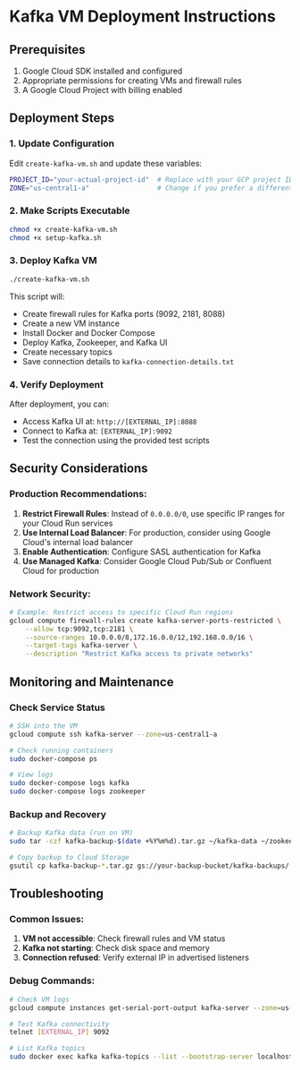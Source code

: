 # Kafka VM Deployment Instructions

## Prerequisites
1. Google Cloud SDK installed and configured
2. Appropriate permissions for creating VMs and firewall rules
3. A Google Cloud Project with billing enabled

## Deployment Steps

### 1. Update Configuration
Edit `create-kafka-vm.sh` and update these variables:
```bash
PROJECT_ID="your-actual-project-id"  # Replace with your GCP project ID
ZONE="us-central1-a"                 # Change if you prefer a different zone
```

### 2. Make Scripts Executable
```bash
chmod +x create-kafka-vm.sh
chmod +x setup-kafka.sh
```

### 3. Deploy Kafka VM
```bash
./create-kafka-vm.sh
```

This script will:
- Create firewall rules for Kafka ports (9092, 2181, 8088)
- Create a new VM instance
- Install Docker and Docker Compose
- Deploy Kafka, Zookeeper, and Kafka UI
- Create necessary topics
- Save connection details to `kafka-connection-details.txt`

### 4. Verify Deployment
After deployment, you can:
- Access Kafka UI at: `http://[EXTERNAL_IP]:8088`
- Connect to Kafka at: `[EXTERNAL_IP]:9092`
- Test the connection using the provided test scripts

## Security Considerations

### Production Recommendations:
1. **Restrict Firewall Rules**: Instead of `0.0.0.0/0`, use specific IP ranges for your Cloud Run services
2. **Use Internal Load Balancer**: For production, consider using Google Cloud's internal load balancer
3. **Enable Authentication**: Configure SASL authentication for Kafka
4. **Use Managed Kafka**: Consider Google Cloud Pub/Sub or Confluent Cloud for production

### Network Security:
```bash
# Example: Restrict access to specific Cloud Run regions
gcloud compute firewall-rules create kafka-server-ports-restricted \
    --allow tcp:9092,tcp:2181 \
    --source-ranges 10.0.0.0/8,172.16.0.0/12,192.168.0.0/16 \
    --target-tags kafka-server \
    --description "Restrict Kafka access to private networks"
```

## Monitoring and Maintenance

### Check Service Status
```bash
# SSH into the VM
gcloud compute ssh kafka-server --zone=us-central1-a

# Check running containers
sudo docker-compose ps

# View logs
sudo docker-compose logs kafka
sudo docker-compose logs zookeeper
```

### Backup and Recovery
```bash
# Backup Kafka data (run on VM)
sudo tar -czf kafka-backup-$(date +%Y%m%d).tar.gz ~/kafka-data ~/zookeeper-data

# Copy backup to Cloud Storage
gsutil cp kafka-backup-*.tar.gz gs://your-backup-bucket/kafka-backups/
```

## Troubleshooting

### Common Issues:
1. **VM not accessible**: Check firewall rules and VM status
2. **Kafka not starting**: Check disk space and memory
3. **Connection refused**: Verify external IP in advertised listeners

### Debug Commands:
```bash
# Check VM logs
gcloud compute instances get-serial-port-output kafka-server --zone=us-central1-a

# Test Kafka connectivity
telnet [EXTERNAL_IP] 9092

# List Kafka topics
sudo docker exec kafka kafka-topics --list --bootstrap-server localhost:29092
```
